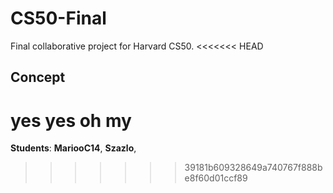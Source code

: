 # CS50-Final
Final collaborative project for Harvard CS50.
<<<<<<< HEAD
## Concept
yes yes
oh my
=======
**Students**: **MariooC14**, **Szazlo**, 
>>>>>>> 39181b609328649a740767f888be8f60d01ccf89
